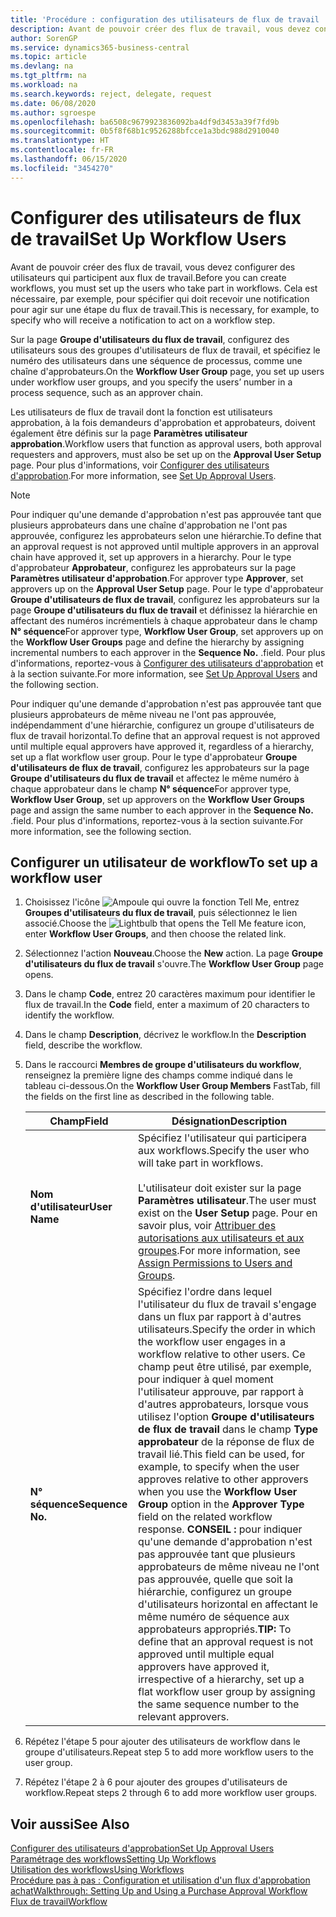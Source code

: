 ```yaml
---
title: 'Procédure : configuration des utilisateurs de flux de travail | Microsoft Docs'
description: Avant de pouvoir créer des flux de travail, vous devez configurer des utilisateurs qui participent aux flux de travail. Cela est nécessaire, par exemple, pour spécifier qui doit recevoir une notification pour agir sur une étape du flux de travail.
author: SorenGP
ms.service: dynamics365-business-central
ms.topic: article
ms.devlang: na
ms.tgt_pltfrm: na
ms.workload: na
ms.search.keywords: reject, delegate, request
ms.date: 06/08/2020
ms.author: sgroespe
ms.openlocfilehash: ba6508c9679923836092ba4df9d3453a39f7fd9b
ms.sourcegitcommit: 0b5f8f68b1c9526288bfcce1a3bdc988d2910040
ms.translationtype: HT
ms.contentlocale: fr-FR
ms.lasthandoff: 06/15/2020
ms.locfileid: "3454270"
---
```

# <a name="set-up-workflow-users"></a><span data-ttu-id="315c5-104">Configurer des utilisateurs de flux de travail</span><span class="sxs-lookup"><span data-stu-id="315c5-104">Set Up Workflow Users</span></span>

<span data-ttu-id="315c5-105">Avant de pouvoir créer des flux de travail, vous devez configurer des utilisateurs qui participent aux flux de travail.</span><span class="sxs-lookup"><span data-stu-id="315c5-105">Before you can create workflows, you must set up the users who take part in workflows.</span></span> <span data-ttu-id="315c5-106">Cela est nécessaire, par exemple, pour spécifier qui doit recevoir une notification pour agir sur une étape du flux de travail.</span><span class="sxs-lookup"><span data-stu-id="315c5-106">This is necessary, for example, to specify who will receive a notification to act on a workflow step.</span></span>  

<span data-ttu-id="315c5-107">Sur la page **Groupe d'utilisateurs du flux de travail**, configurez des utilisateurs sous des groupes d'utilisateurs de flux de travail, et spécifiez le numéro des utilisateurs dans une séquence de processus, comme une chaîne d'approbateurs.</span><span class="sxs-lookup"><span data-stu-id="315c5-107">On the **Workflow User Group** page, you set up users under workflow user groups, and you specify the users’ number in a process sequence, such as an approver chain.</span></span>  

<span data-ttu-id="315c5-108">Les utilisateurs de flux de travail dont la fonction est utilisateurs approbation, à la fois demandeurs d'approbation et approbateurs, doivent également être définis sur la page **Paramètres utilisateur approbation**.</span><span class="sxs-lookup"><span data-stu-id="315c5-108">Workflow users that function as approval users, both approval requesters and approvers, must also be set up on the **Approval User Setup** page.</span></span> <span data-ttu-id="315c5-109">Pour plus d'informations, voir [Configurer des utilisateurs d'approbation](across-how-to-set-up-approval-users.md).</span><span class="sxs-lookup"><span data-stu-id="315c5-109">For more information, see [Set Up Approval Users](across-how-to-set-up-approval-users.md).</span></span>  

> [!NOTE]  
> <span data-ttu-id="315c5-110">Pour indiquer qu'une demande d'approbation n'est pas approuvée tant que plusieurs approbateurs dans une chaîne d'approbation ne l'ont pas approuvée, configurez les approbateurs selon une hiérarchie.</span><span class="sxs-lookup"><span data-stu-id="315c5-110">To define that an approval request is not approved until multiple approvers in an approval chain have approved it, set up approvers in a hierarchy.</span></span> <span data-ttu-id="315c5-111">Pour le type d'approbateur **Approbateur**, configurez les approbateurs sur la page **Paramètres utilisateur d'approbation**.</span><span class="sxs-lookup"><span data-stu-id="315c5-111">For approver type **Approver**, set approvers up on the **Approval User Setup** page.</span></span> <span data-ttu-id="315c5-112">Pour le type d'approbateur **Groupe d'utilisateurs de flux de travail**, configurez les approbateurs sur la page **Groupe d'utilisateurs du flux de travail** et définissez la hiérarchie en affectant des numéros incrémentiels à chaque approbateur dans le champ **N° séquence**</span><span class="sxs-lookup"><span data-stu-id="315c5-112">For approver type, **Workflow User Group**, set approvers up on the **Workflow User Groups** page and define the hierarchy by assigning incremental numbers to each approver in the **Sequence No.**</span></span> <span data-ttu-id="315c5-113">.</span><span class="sxs-lookup"><span data-stu-id="315c5-113">field.</span></span> <span data-ttu-id="315c5-114">Pour plus d'informations, reportez-vous à [Configurer des utilisateurs d'approbation](across-how-to-set-up-approval-users.md) et à la section suivante.</span><span class="sxs-lookup"><span data-stu-id="315c5-114">For more information, see [Set Up Approval Users](across-how-to-set-up-approval-users.md) and the following section.</span></span>  
>
> <span data-ttu-id="315c5-115">Pour indiquer qu'une demande d'approbation n'est pas approuvée tant que plusieurs approbateurs de même niveau ne l'ont pas approuvée, indépendamment d'une hiérarchie, configurez un groupe d'utilisateurs de flux de travail horizontal.</span><span class="sxs-lookup"><span data-stu-id="315c5-115">To define that an approval request is not approved until multiple equal approvers have approved it, regardless of a hierarchy, set up a flat workflow user group.</span></span> <span data-ttu-id="315c5-116">Pour le type d'approbateur **Groupe d'utilisateurs de flux de travail**, configurez les approbateurs sur la page **Groupe d'utilisateurs du flux de travail** et affectez le même numéro à chaque approbateur dans le champ **N° séquence**</span><span class="sxs-lookup"><span data-stu-id="315c5-116">For approver type, **Workflow User Group**, set up approvers on the **Workflow User Groups** page and assign the same number to each approver in the **Sequence No.**</span></span> <span data-ttu-id="315c5-117">.</span><span class="sxs-lookup"><span data-stu-id="315c5-117">field.</span></span> <span data-ttu-id="315c5-118">Pour plus d'informations, reportez-vous à la section suivante.</span><span class="sxs-lookup"><span data-stu-id="315c5-118">For more information, see the following section.</span></span>  

## <a name="to-set-up-a-workflow-user"></a><span data-ttu-id="315c5-119">Configurer un utilisateur de workflow</span><span class="sxs-lookup"><span data-stu-id="315c5-119">To set up a workflow user</span></span>

1. <span data-ttu-id="315c5-120">Choisissez l'icône ![Ampoule qui ouvre la fonction Tell Me](media/ui-search/search_small.png "Dites-moi ce que vous voulez faire"), entrez **Groupes d'utilisateurs du flux de travail**, puis sélectionnez le lien associé.</span><span class="sxs-lookup"><span data-stu-id="315c5-120">Choose the ![Lightbulb that opens the Tell Me feature](media/ui-search/search_small.png "Tell me what you want to do") icon, enter **Workflow User Groups**, and then choose the related link.</span></span>  
2. <span data-ttu-id="315c5-121">Sélectionnez l'action **Nouveau**.</span><span class="sxs-lookup"><span data-stu-id="315c5-121">Choose the **New** action.</span></span> <span data-ttu-id="315c5-122">La page **Groupe d'utilisateurs du flux de travail** s'ouvre.</span><span class="sxs-lookup"><span data-stu-id="315c5-122">The **Workflow User Group** page opens.</span></span>  
3. <span data-ttu-id="315c5-123">Dans le champ **Code**, entrez 20 caractères maximum pour identifier le flux de travail.</span><span class="sxs-lookup"><span data-stu-id="315c5-123">In the **Code** field, enter a maximum of 20 characters to identify the workflow.</span></span>  
4. <span data-ttu-id="315c5-124">Dans le champ **Description**, décrivez le workflow.</span><span class="sxs-lookup"><span data-stu-id="315c5-124">In the **Description** field, describe the workflow.</span></span>  
5. <span data-ttu-id="315c5-125">Dans le raccourci **Membres de groupe d'utilisateurs du workflow**, renseignez la première ligne des champs comme indiqué dans le tableau ci-dessous.</span><span class="sxs-lookup"><span data-stu-id="315c5-125">On the **Workflow User Group Members** FastTab, fill the fields on the first line as described in the following table.</span></span>  

    |<span data-ttu-id="315c5-126">Champ</span><span class="sxs-lookup"><span data-stu-id="315c5-126">Field</span></span>|<span data-ttu-id="315c5-127">Désignation</span><span class="sxs-lookup"><span data-stu-id="315c5-127">Description</span></span>|  
    |---------------------------------|---------------------------------------|  
    |<span data-ttu-id="315c5-128">**Nom d'utilisateur**</span><span class="sxs-lookup"><span data-stu-id="315c5-128">**User Name**</span></span>|<span data-ttu-id="315c5-129">Spécifiez l'utilisateur qui participera aux workflows.</span><span class="sxs-lookup"><span data-stu-id="315c5-129">Specify the user who will take part in workflows.</span></span><br /><br /> <span data-ttu-id="315c5-130">L'utilisateur doit exister sur la page **Paramètres utilisateur**.</span><span class="sxs-lookup"><span data-stu-id="315c5-130">The user must exist on the **User Setup** page.</span></span> <span data-ttu-id="315c5-131">Pour en savoir plus, voir [Attribuer des autorisations aux utilisateurs et aux groupes](ui-define-granular-permissions.md).</span><span class="sxs-lookup"><span data-stu-id="315c5-131">For more information, see [Assign Permissions to Users and Groups](ui-define-granular-permissions.md).</span></span>|  
    |<span data-ttu-id="315c5-132">**N° séquence**</span><span class="sxs-lookup"><span data-stu-id="315c5-132">**Sequence No.**</span></span>|<span data-ttu-id="315c5-133">Spécifiez l'ordre dans lequel l'utilisateur du flux de travail s'engage dans un flux par rapport à d'autres utilisateurs.</span><span class="sxs-lookup"><span data-stu-id="315c5-133">Specify the order in which the workflow user engages in a workflow relative to other users.</span></span> <span data-ttu-id="315c5-134">Ce champ peut être utilisé, par exemple, pour indiquer à quel moment l'utilisateur approuve, par rapport à d'autres approbateurs, lorsque vous utilisez l'option **Groupe d'utilisateurs de flux de travail** dans le champ **Type approbateur** de la réponse de flux de travail lié.</span><span class="sxs-lookup"><span data-stu-id="315c5-134">This field can be used, for example, to specify when the user approves relative to other approvers when you use the **Workflow User Group** option in the **Approver Type** field on the related workflow response.</span></span> <span data-ttu-id="315c5-135">**CONSEIL :**  pour indiquer qu'une demande d'approbation n'est pas approuvée tant que plusieurs approbateurs de même niveau ne l'ont pas approuvée, quelle que soit la hiérarchie, configurez un groupe d'utilisateurs horizontal en affectant le même numéro de séquence aux approbateurs appropriés.</span><span class="sxs-lookup"><span data-stu-id="315c5-135">**TIP:**  To define that an approval request is not approved until multiple equal approvers have approved it, irrespective of a hierarchy, set up a flat workflow user group by assigning the same sequence number to the relevant approvers.</span></span>|  
6. <span data-ttu-id="315c5-136">Répétez l'étape 5 pour ajouter des utilisateurs de workflow dans le groupe d'utilisateurs.</span><span class="sxs-lookup"><span data-stu-id="315c5-136">Repeat step 5 to add more workflow users to the user group.</span></span>  
7. <span data-ttu-id="315c5-137">Répétez l'étape 2 à 6 pour ajouter des groupes d'utilisateurs de workflow.</span><span class="sxs-lookup"><span data-stu-id="315c5-137">Repeat steps 2 through 6 to add more workflow user groups.</span></span>  

## <a name="see-also"></a><span data-ttu-id="315c5-138">Voir aussi</span><span class="sxs-lookup"><span data-stu-id="315c5-138">See Also</span></span>

[<span data-ttu-id="315c5-139">Configurer des utilisateurs d'approbation</span><span class="sxs-lookup"><span data-stu-id="315c5-139">Set Up Approval Users</span></span>](across-how-to-set-up-approval-users.md)  
[<span data-ttu-id="315c5-140">Paramétrage des workflows</span><span class="sxs-lookup"><span data-stu-id="315c5-140">Setting Up Workflows</span></span>](across-set-up-workflows.md)  
[<span data-ttu-id="315c5-141">Utilisation des workflows</span><span class="sxs-lookup"><span data-stu-id="315c5-141">Using Workflows</span></span>](across-use-workflows.md)  
[<span data-ttu-id="315c5-142">Procédure pas à pas : Configuration et utilisation d'un flux d'approbation achat</span><span class="sxs-lookup"><span data-stu-id="315c5-142">Walkthrough: Setting Up and Using a Purchase Approval Workflow</span></span>](walkthrough-setting-up-and-using-a-purchase-approval-workflow.md)  
[<span data-ttu-id="315c5-143">Flux de travail</span><span class="sxs-lookup"><span data-stu-id="315c5-143">Workflow</span></span>](across-workflow.md)  
